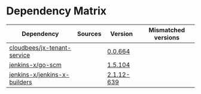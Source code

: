 # Dependency Matrix

Dependency | Sources | Version | Mismatched versions
---------- | ------- | ------- | -------------------
[cloudbees/jx-tenant-service](https://github.com/cloudbees/jx-tenant-service) |  | [0.0.664](https://github.com/cloudbees/jx-tenant-service/releases/tag/v0.0.664) | 
[jenkins-x/go-scm](https://github.com/jenkins-x/go-scm) |  | [1.5.104]() | 
[jenkins-x/jenkins-x-builders](https://github.com/jenkins-x/jenkins-x-builders) |  | [2.1.12-639]() | 
